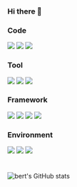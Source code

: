 ### Hi there 👋
<!--
**bert13069598/bert13069598** is a ✨ _special_ ✨ repository because its `README.md` (this file) appears on your GitHub profile.
Here are some ideas to get you started:

- 🔭 I’m currently working on ...
- 🌱 I’m currently learning ...
- 👯 I’m looking to collaborate on ...
- 🤔 I’m looking for help with ...
- 💬 Ask me about ...
- 📫 How to reach me: ...
- 😄 Pronouns: ...
- ⚡ Fun fact: ...
- <a href="링크"><img src="https://img.shields.io/badge/이름-색상코드?style=flat-square&logo=로고명&logoColor=로고색"/></a>
-->

### Code
<div>
  <img src="https://img.shields.io/badge/C++-00599C?style=flat-square&logo=C%2B%2B&logoColor=white"/>
  <img src="https://img.shields.io/badge/Python-3776AB?style=flat-square&logo=Python&logoColor=white"/>
  <img src="https://img.shields.io/badge/MySQL-4169E1?style=flat-square&logo=MySQL&logoColor=white"/>
</div>

### Tool
<div>
  <img src="https://img.shields.io/badge/Visual Studio-5C2D91?style=flat-square&logo=Visual Studio&logoColor=white"/>
  <img src="https://img.shields.io/badge/Visual Studio Code-007ACC?style=flat-square&logo=Visual Studio Code&logoColor=white"/>
  <img src="https://img.shields.io/badge/PyCharm-000000?style=flat-square&logo=PyCharm&logoColor=white"/>
</div>

### Framework
<div>
  <img src="https://img.shields.io/badge/Keras-D00000?style=flat-square&logo=Keras&logoColor=white"/>
  <img src="https://img.shields.io/badge/PyTorch-EE4C2C?style=flat-square&logo=PyTorch&logoColor=white"/>
  <img src="https://img.shields.io/badge/TensorFlow-FF6F00?style=flat-square&logo=TensorFlow&logoColor=white"/>
  <img src="https://img.shields.io/badge/ROS-22314E?style=flat-square&logo=ROS&logoColor=white"/>
</div>

### Environment
<div>
  <a href="https://www.microsoft.com/ko-kr"><img src="https://img.shields.io/badge/Windows-0078D6?style=flat-square&logo=Windows&logoColor=white"/></a>
  <img src="https://img.shields.io/badge/Linux-FCC624?style=flat-square&logo=Linux&logoColor=white"/>
  <img src="https://img.shields.io/badge/Ubuntu-E95420?style=flat-square&logo=Ubuntu&logoColor=white"/>
</div>

<h1></h1>

![bert's GitHub stats](https://github-readme-stats.vercel.app/api?username=bert13069598&show_icons=true&theme=radical)


